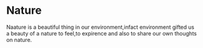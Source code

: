 # Nature
Naature is a beautiful thing in our environment,infact environment gifted us a beauty of a nature to feel,to expirence and also to share our own thoughts on nature.
